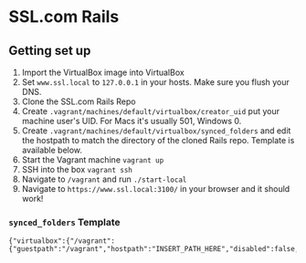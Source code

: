 # SSL.com Rails

## Getting set up

1. Import the VirtualBox image into VirtualBox
2. Set `www.ssl.local` to `127.0.0.1` in your hosts. Make sure you flush your DNS.
3. Clone the SSL.com Rails Repo
4. Create `.vagrant/machines/default/virtualbox/creator_uid` put your machine user's UID. For Macs it's usually 501, Windows 0.
5. Create `.vagrant/machines/default/virtualbox/synced_folders` and edit the hostpath to match the directory of the cloned Rails repo. Template is available below.
6. Start the Vagrant machine `vagrant up`
7. SSH into the box `vagrant ssh`
8. Navigate to `/vagrant` and run `./start-local`
9. Navigate to `https://www.ssl.local:3100/` in your browser and it should work!

### `synced_folders` Template
```
{"virtualbox":{"/vagrant":{"guestpath":"/vagrant","hostpath":"INSERT_PATH_HERE","disabled":false,"__vagrantfile":true}}}
```
